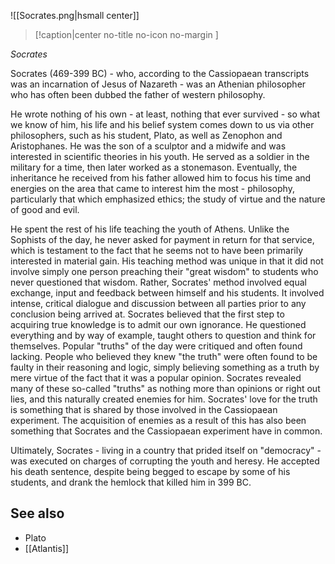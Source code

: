 
![[Socrates.png|hsmall center]]
> [!caption|center no-title no-icon no-margin ]
> 
_Socrates_

Socrates (469-399 BC) - who, according to the Cassiopaean transcripts was an incarnation of Jesus of Nazareth - was an Athenian philosopher who has often been dubbed the father of western philosophy.

He wrote nothing of his own - at least, nothing that ever survived - so what we know of him, his life and his belief system comes down to us via other philosophers, such as his student, Plato, as well as Zenophon and Aristophanes. He was the son of a sculptor and a midwife and was interested in scientific theories in his youth. He served as a soldier in the military for a time, then later worked as a stonemason. Eventually, the inheritance he received from his father allowed him to focus his time and energies on the area that came to interest him the most - philosophy, particularly that which emphasized ethics; the study of virtue and the nature of good and evil.

He spent the rest of his life teaching the youth of Athens. Unlike the Sophists of the day, he never asked for payment in return for that service, which is testament to the fact that he seems not to have been primarily interested in material gain. His teaching method was unique in that it did not involve simply one person preaching their "great wisdom" to students who never questioned that wisdom. Rather, Socrates' method involved equal exchange, input and feedback between himself and his students. It involved intense, critical dialogue and discussion between all parties prior to any conclusion being arrived at. Socrates believed that the first step to acquiring true knowledge is to admit our own ignorance. He questioned everything and by way of example, taught others to question and think for themselves. Popular "truths" of the day were critiqued and often found lacking. People who believed they knew "the truth" were often found to be faulty in their reasoning and logic, simply believing something as a truth by mere virtue of the fact that it was a popular opinion. Socrates revealed many of these so-called "truths" as nothing more than opinions or right out lies, and this naturally created enemies for him. Socrates' love for the truth is something that is shared by those involved in the Cassiopaean experiment. The acquisition of enemies as a result of this has also been something that Socrates and the Cassiopaean experiment have in common.

Ultimately, Socrates - living in a country that prided itself on "democracy" - was executed on charges of corrupting the youth and heresy. He accepted his death sentence, despite being begged to escape by some of his students, and drank the hemlock that killed him in 399 BC.

See also
--------

*   Plato
*   [[Atlantis]]
